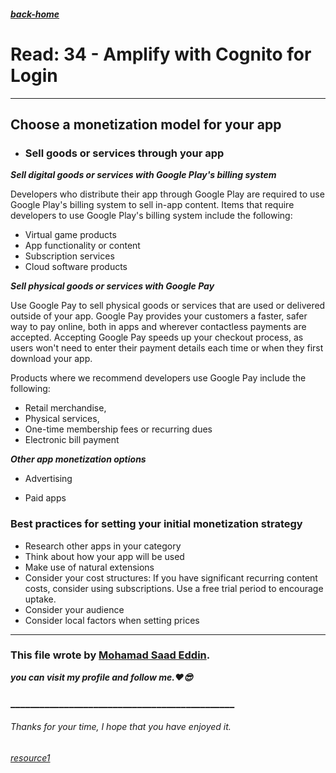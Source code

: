 ##### [back-home](https://mhd22.github.io/all-reading-notes/main-table)

# Read: 34 - Amplify with Cognito for Login

<hr>

## Choose a monetization model for your app

* ### Sell goods or services through your app

***Sell digital goods or services with Google Play's billing system***

Developers who distribute their app through Google Play are required to use Google Play's billing system to sell in-app content. Items that require developers to use Google Play's billing system include the following:

* Virtual game products
* App functionality or content
* Subscription services
* Cloud software products

***Sell physical goods or services with Google Pay***

Use Google Pay to sell physical goods or services that are used or delivered outside of your app. Google Pay provides your customers a faster, safer way to pay online, both in apps and wherever contactless payments are accepted. Accepting Google Pay speeds up your checkout process, as users won't need to enter their payment details each time or when they first download your app.

Products where we recommend developers use Google Pay include the following:

* Retail merchandise,
* Physical services,
* One-time membership fees or recurring dues
* Electronic bill payment


***Other app monetization options***

* Advertising

* Paid apps

### Best practices for setting your initial monetization strategy

* Research other apps in your category
* Think about how your app will be used
* Make use of natural extensions
* Consider your cost structures: If you have significant recurring content costs, consider using subscriptions. Use a free trial period to encourage uptake.
* Consider your audience
* Consider local factors when setting prices


<hr>

### This file wrote by [Mohamad Saad Eddin](https://github.com/MHD22).
***you can visit my profile and follow me.❤️😎***
### ______________________________________________


###### Thanks for your time, I hope that you have enjoyed it.

###### [resource1](https://developer.android.com/distribute/best-practices/earn/monetization-options)
<!-- ###### [resource2]() -->
<!-- ###### [resource3]() -->
<!-- ###### [resource4]() -->